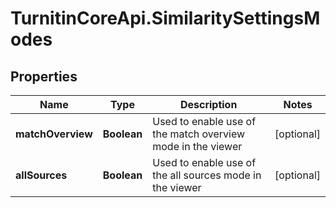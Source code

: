 # TurnitinCoreApi.SimilaritySettingsModes

## Properties

Name | Type | Description | Notes
------------ | ------------- | ------------- | -------------
**matchOverview** | **Boolean** | Used to enable use of the match overview mode in the viewer | [optional] 
**allSources** | **Boolean** | Used to enable use of the all sources mode in the viewer | [optional] 


